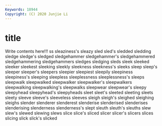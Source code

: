 ```yaml
---
Keywords: 18944
Copyright: (C) 2020 Junjie Li
---
```


# title

Write contents here!!!
ss 
sleaziness's 
sleazy 
sled
sled's 
sledded 
sledding 
sledge 
sledge's 
sledged 
sledgehammer 
sledgehammer's 
sledgehammered 
sledgehammering
sledgehammers 
sledges 
sledging 
sleds 
sleek 
sleeked 
sleeker 
sleekest 
sleeking 
sleekly
sleekness 
sleekness's 
sleeks 
sleep 
sleep's 
sleeper 
sleeper's 
sleepers 
sleepier 
sleepiest
sleepily 
sleepiness 
sleepiness's 
sleeping 
sleepless 
sleeplessness 
sleeplessness's 
sleeps 
sleepwalk 
sleepwalked
sleepwalker 
sleepwalker's 
sleepwalkers 
sleepwalking 
sleepwalking's 
sleepwalks 
sleepwear 
sleepwear's 
sleepy 
sleepyhead
sleepyhead's 
sleepyheads 
sleet 
sleet's 
sleeted 
sleeting 
sleets 
sleety 
sleeve 
sleeve's
sleeveless 
sleeves 
sleigh 
sleigh's 
sleighed 
sleighing 
sleighs 
slender 
slenderer 
slenderest
slenderise 
slenderised 
slenderises 
slenderising 
slenderness 
slenderness's 
slept 
sleuth 
sleuth's 
sleuths
slew 
slew's 
slewed 
slewing 
slews 
slice 
slice's 
sliced 
slicer 
slicer's
slicers 
slices 
slicing 
slick 
slick's 
slicked 
